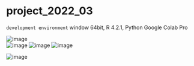 # project_2022_03
`development environment`
window 64bit, R 4.2.1, Python Google Colab Pro

![image](https://user-images.githubusercontent.com/93497667/211186590-aac4c139-2a45-4a9b-b02b-17f941591f8c.png)
<br>
![image](https://user-images.githubusercontent.com/93497667/211186466-b14b6a9b-1e43-4f36-aa6f-bd61fd4f33cd.png)
![image](https://user-images.githubusercontent.com/93497667/211186476-e7624a6e-7f95-4ba0-b31e-c3725a361350.png)
![image](https://user-images.githubusercontent.com/93497667/211186500-802b9607-5aea-42a0-ba0a-7941306cfae4.png)



![image](https://user-images.githubusercontent.com/93497667/211186368-beb99e03-8313-4500-ae19-a87940025b76.png)


